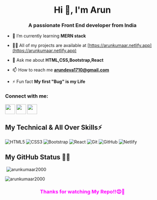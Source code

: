 <h1 align="center">Hi 👋, I'm Arun</h1>
<h3 align="center">A passionate Front End developer from India</h3>

- 🌱 I’m currently learning **MERN stack**

- 👨‍💻 All of my projects are available at [https://arunkumaar.netlify.app](https://arunkumaar.netlify.app)

- 💬 Ask me about **HTML,CSS,Bootstrap,React**

- 📫 How to reach me **arundeva1710@gmail.com**

- ⚡ Fun fact **My first "Bug" is my Life**

<h3 align="left">Connect with me:</h3>
<p align="left">
<a href = 'https://www.linkedin.com/in/arunkumaar-d/'> <img width = '32px' align= 'center' src="https://cdn-icons-png.flaticon.com/512/174/174857.png"/></a> 
<a href = 'https://github.com/arunkumaar2000'> <img width = '32px' align= 'center' src="https://cdn-icons-png.flaticon.com/512/25/25231.png"/></a>
<a href = 'https://t.me/+ghSxL83WxhYwMTll'> <img width = '32px' align= 'center' src="https://image.similarpng.com/very-thumbnail/2021/01/Telegram-icon-on-transparent-background-PNG.png"/></a>
 </p>

<h2><b>My Technical & All Over Skills⚡</b> </h2>




![HTML5](https://img.shields.io/badge/html5-%23E34F26.svg?style=for-the-badge&logo=html5&logoColor=white) ![CSS3](https://img.shields.io/badge/css3-%231572B6.svg?style=for-the-badge&logo=css3&logoColor=white)
![Bootstrap](https://img.shields.io/badge/bootstrap-%23563D7C.svg?style=for-the-badge&logo=bootstrap&logoColor=white) 
![React](https://img.shields.io/badge/react-%2320232a.svg?style=for-the-badge&logo=react&logoColor=%2361DAFB) 
![Git](https://img.shields.io/badge/git-%23F05033.svg?style=for-the-badge&logo=git&logoColor=white)
![GitHub](https://img.shields.io/badge/github-%23121011.svg?style=for-the-badge&logo=github&logoColor=white)
![Netlify](https://img.shields.io/badge/netlify-%23000000.svg?style=for-the-badge&logo=netlify&logoColor=#00C7B7)

<h2> <b>My GitHub Status 👨‍💻 </b> </h2>

<p>&nbsp;<img align="center" src="https://github-readme-stats.vercel.app/api?username=arunkumaar2000&show_icons=true&theme=radical" alt="arunkumaar2000" /></p><p><img align="center" src="https://github-readme-stats.vercel.app/api/top-langs?username=arunkumaar2000&show_icons=true&theme=radical&layout=compact" alt="arunkumaar2000" /></p>


<h3 align= 'center' style="color: fuchsia"><b>Thanks for watching My Repo!!😍💖</b></h3>

